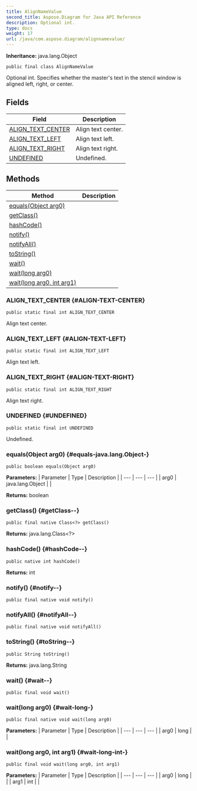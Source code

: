 ```yaml
---
title: AlignNameValue
second_title: Aspose.Diagram for Java API Reference
description: Optional int.
type: docs
weight: 17
url: /java/com.aspose.diagram/alignnamevalue/
---
```


**Inheritance:**
java.lang.Object
```
public final class AlignNameValue
```

Optional int. Specifies whether the master's text in the stencil window is aligned left, right, or center.
## Fields

| Field | Description |
| --- | --- |
| [ALIGN_TEXT_CENTER](#ALIGN-TEXT-CENTER) | Align text center. |
| [ALIGN_TEXT_LEFT](#ALIGN-TEXT-LEFT) | Align text left. |
| [ALIGN_TEXT_RIGHT](#ALIGN-TEXT-RIGHT) | Align text right. |
| [UNDEFINED](#UNDEFINED) | Undefined. |
## Methods

| Method | Description |
| --- | --- |
| [equals(Object arg0)](#equals-java.lang.Object-) |  |
| [getClass()](#getClass--) |  |
| [hashCode()](#hashCode--) |  |
| [notify()](#notify--) |  |
| [notifyAll()](#notifyAll--) |  |
| [toString()](#toString--) |  |
| [wait()](#wait--) |  |
| [wait(long arg0)](#wait-long-) |  |
| [wait(long arg0, int arg1)](#wait-long-int-) |  |
### ALIGN_TEXT_CENTER {#ALIGN-TEXT-CENTER}
```
public static final int ALIGN_TEXT_CENTER
```


Align text center.

### ALIGN_TEXT_LEFT {#ALIGN-TEXT-LEFT}
```
public static final int ALIGN_TEXT_LEFT
```


Align text left.

### ALIGN_TEXT_RIGHT {#ALIGN-TEXT-RIGHT}
```
public static final int ALIGN_TEXT_RIGHT
```


Align text right.

### UNDEFINED {#UNDEFINED}
```
public static final int UNDEFINED
```


Undefined.

### equals(Object arg0) {#equals-java.lang.Object-}
```
public boolean equals(Object arg0)
```




**Parameters:**
| Parameter | Type | Description |
| --- | --- | --- |
| arg0 | java.lang.Object |  |

**Returns:**
boolean
### getClass() {#getClass--}
```
public final native Class<?> getClass()
```




**Returns:**
java.lang.Class<?>
### hashCode() {#hashCode--}
```
public native int hashCode()
```




**Returns:**
int
### notify() {#notify--}
```
public final native void notify()
```




### notifyAll() {#notifyAll--}
```
public final native void notifyAll()
```




### toString() {#toString--}
```
public String toString()
```




**Returns:**
java.lang.String
### wait() {#wait--}
```
public final void wait()
```




### wait(long arg0) {#wait-long-}
```
public final native void wait(long arg0)
```




**Parameters:**
| Parameter | Type | Description |
| --- | --- | --- |
| arg0 | long |  |

### wait(long arg0, int arg1) {#wait-long-int-}
```
public final void wait(long arg0, int arg1)
```




**Parameters:**
| Parameter | Type | Description |
| --- | --- | --- |
| arg0 | long |  |
| arg1 | int |  |

